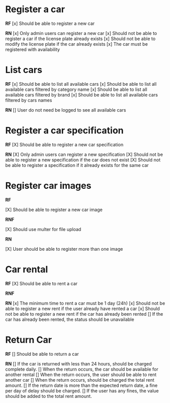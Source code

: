 # Register a car

**RF**
[x] Should be able to register a new car

**RN**
[x] Only admin users can register a new car
[x] Should not be able to register a car if the license plate already exists
[x] Should not be able to modify the license plate if the car already exists
[x] The car must be registered with availability

# List cars

**RF**
[x] Should be able to list all available cars
[x] Should be able to list all available cars filtered by category name
[x] Should be able to list all available cars filtered by brand
[x] Should be able to list all available cars filtered by cars names

**RN**
[] User do not need be logged to see all available cars

# Register a car specification

**RF**
[X] Should be able to register a new car specification

**RN**
[X] Only admin users can register a new specification
[X] Should not be able to register a new specification if the car does not exist
[X] Should not be able to register a specification if it already exists for the same car

# Register car images

**RF**

[X] Should be able to register a new car image

**RNF**

[X] Should use multer for file upload

**RN**

[X] User should be able to register more than one image

# Car rental

**RF**
[X] Should be able to rent a car

**RNF**

**RN**
[x] The minimum time to rent a car must be 1 day (24h)
[x] Should not be able to register a new rent if the user already have rented a car
[x] Should not be able to register a new rent if the car has already been rented
[] If the car has already been rented, the status should be unavailable

# Return Car

**RF**
[] Should be able to return a car

**RN**
[] If the car is returned with less than 24 hours, should be charged complete daily.
[] When the return occurs, the car should be available for another rental
[] When the return occurs, the user should be able to rent another car
[] When the return occurs, should be charged the total rent amount.
[] If the return date is more than the expected return date, a fine per day of delay should be charged.
[] If the user has any fines, the value should be added to the total rent amount.
